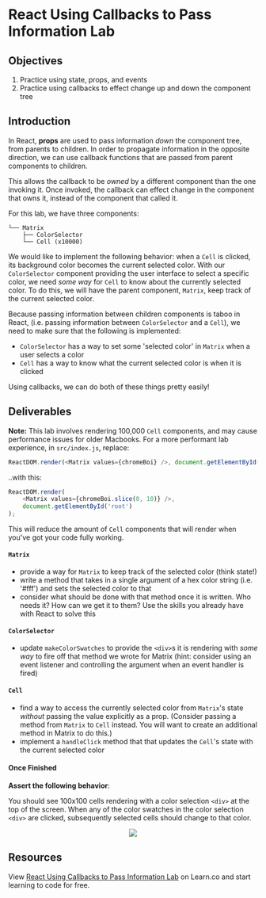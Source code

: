 # React Using Callbacks to Pass Information Lab

## Objectives

1.  Practice using state, props, and events
2.  Practice using callbacks to effect change up and down the component tree

## Introduction

In React, **props** are used to pass information _down_ the component tree, from
parents to children. In order to propagate information in the opposite
direction, we can use callback functions that are passed from parent components
to children.

This allows the callback to be _owned_ by a different component than the one
invoking it. Once invoked, the callback can effect change in the component that
owns it, instead of the component that called it.

For this lab, we have three components:

```
└── Matrix
    ├── ColorSelector
    └── Cell (x10000)
```

We would like to implement the following behavior: when a `Cell` is clicked, its
background color becomes the current selected color. With our `ColorSelector`
component providing the user interface to select a specific color, we need _some
way_ for `Cell` to know about the currently selected color. To do this, we will
have the parent component, `Matrix`, keep track of the current selected color.

Because passing information between children components is taboo in React, (i.e.
passing information between `ColorSelector` and a `Cell`), we need to make sure
that the following is implemented:

- `ColorSelector` has a way to set some 'selected color' in `Matrix` when a user
selects a color
- `Cell` has a way to know what the current selected color is when it is clicked

Using callbacks, we can do both of these things pretty easily!

## Deliverables

**Note:** This lab involves rendering 100,000 `Cell` components, and may cause
performance issues for older Macbooks. For a more performant lab experience,
in `src/index.js`, replace:

```js
ReactDOM.render(<Matrix values={chromeBoi} />, document.getElementById('root'));
```

..with this:

```js
ReactDOM.render(
	<Matrix values={chromeBoi.slice(0, 10)} />,
	document.getElementById('root')
);
```

This will reduce the amount of `Cell` components that will render when you've
got your code fully working.

#### `Matrix`

- provide a way for `Matrix` to keep track of the selected color (think state!)
- write a method that takes in a single argument of a hex color string (i.e.
  '#fff') and sets the selected color to that
- consider what should be done with that method once it is written. Who needs it?
  How can we get it to them? Use the skills you already have with React to solve
  this

#### `ColorSelector`

- update `makeColorSwatches` to provide the `<div>`s it is rendering with _some
  way_ to fire off that method we wrote for Matrix (hint: consider using an event
  listener and controlling the argument when an event handler is fired)

#### `Cell`

- find a way to access the currently selected color from `Matrix`'s state
  _without_ passing the value explicitly as a prop. (Consider passing a method
  from `Matrix` to `Cell` instead. You will want to create an additional method in
  Matrix to do this.)
- implement a `handleClick` method that that updates the `Cell`'s state with the
  current selected color

#### Once Finished

**Assert the following behavior**:

You should see 100x100 cells rendering with a color selection `<div>` at the top
of the screen. When any of the color swatches in the color selection `<div>` are
clicked, subsequently selected cells should change to that color.

<p align="center">
  <img src="src/completed-example.gif" />
</p>

## Resources

<p class='util--hide'>View <a href='https://learn.co/lessons/react-using-callbacks-to-pass-information-lab'>React Using Callbacks to Pass Information Lab</a> on Learn.co and start learning to code for free.</p>
